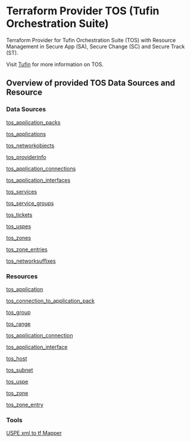# Terraform Provider TOS (Tufin Orchestration Suite)

Terraform Provider for Tufin Orchestration Suite (TOS) with Resource Management in Secure App (SA), Secure Change (SC)
and Secure Track (ST).

Visit [Tufin](https://tufin.com) for more information on TOS.

## Overview of provided TOS Data Sources and Resource

### Data Sources

[tos_application_packs](data-sources/application_packs.md)

[tos_applications](data-sources/applications.md)

[tos_networkobjects](data-sources/networkobjects.md)

[tos_providerinfo](data-sources/provider_info.md)

[tos_application_connections](data-sources/application_connections.md)

[tos_application_interfaces](data-sources/application_interfaces.md)

[tos_services](data-sources/services.md)

[tos_service_groups](data-sources/service_groups.md)

[tos_tickets](data-sources/tickets.md)

[tos_uspes](data-sources/uspes.md)

[tos_zones](data-sources/zones.md)

[tos_zone_entries](data-sources/zone_entries.md)

[tos_networksuffixes](data-sources/networksuffixes.md)

### Resources

[tos_application](resources/application.md)

[tos_connection_to_application_pack](resources/connection_to_application_pack.md)

[tos_group](resources/group.md)

[tos_range](resources/range.md)

[tos_application_connection](resources/application_connection.md)

[tos_application_interface](resources/application_interface.md)

[tos_host](resources/host.md)

[tos_subnet](resources/subnet.md)

[tos_uspe](resources/uspe.md)

[tos_zone](resources/zone.md)

[tos_zone_entry](resources/zone_entry.md)

### Tools
[USPE xml to tf Mapper](guides/200_uspe_xml_to_tf_mapper.md)
